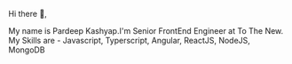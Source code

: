 Hi there 👋,

My name is Pardeep Kashyap.I'm Senior FrontEnd Engineer at To The New.
My Skills are - Javascript, Typerscript, Angular, ReactJS, NodeJS, MongoDB
